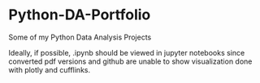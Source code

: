 # Python-DA-Portfolio
Some of my Python Data Analysis Projects

Ideally, if possible, .ipynb should be viewed in jupyter notebooks since converted pdf versions and github are unable to show visualization done with plotly and cufflinks.
